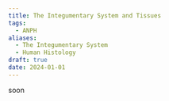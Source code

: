 ```yaml
---
title: The Integumentary System and Tissues
tags:
  - ANPH
aliases:
  - The Integumentary System
  - Human Histology
draft: true
date: 2024-01-01
---
```

soon